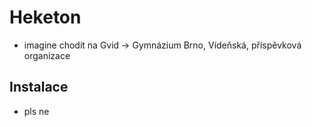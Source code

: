 # Heketon

- imagine chodit na Gvid -> Gymnázium Brno, Vídeňská, příspěvková organizace

## Instalace

- pls ne
